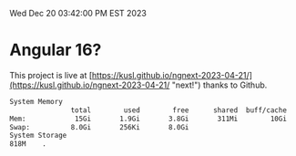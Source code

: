 Wed Dec 20 03:42:00 PM EST 2023

# Angular 16?


This project is live at [https://kusl.github.io/ngnext-2023-04-21/](https://kusl.github.io/ngnext-2023-04-21/ "next!") thanks to Github.

```bash
System Memory
               total        used        free      shared  buff/cache   available
Mem:            15Gi       1.9Gi       3.8Gi       311Mi        10Gi        13Gi
Swap:          8.0Gi       256Ki       8.0Gi
System Storage
818M	.
